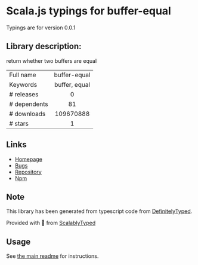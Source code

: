 
# Scala.js typings for buffer-equal

Typings are for version 0.0.1

## Library description:
return whether two buffers are equal

|                    |                 |
| ------------------ | :-------------: |
| Full name          | buffer-equal |
| Keywords           | buffer, equal |
| # releases         | 0 |
| # dependents       | 81 |
| # downloads        | 109670888 |
| # stars            | 1 |

## Links
- [Homepage](https://github.com/substack/node-buffer-equal#readme)
- [Bugs](https://github.com/substack/node-buffer-equal/issues)
- [Repository](https://github.com/substack/node-buffer-equal)
- [Npm](https://www.npmjs.com/package/buffer-equal)
    


## Note
This library has been generated from typescript code from [DefinitelyTyped](https://definitelytyped.org).

Provided with :purple_heart: from [ScalablyTyped](https://github.com/oyvindberg/ScalablyTyped)

## Usage
See [the main readme](../../readme.md) for instructions.


